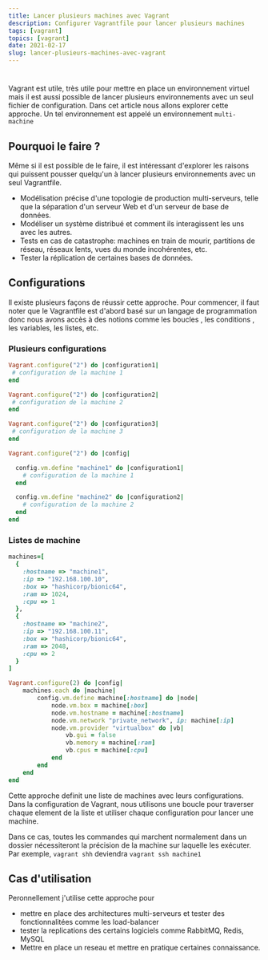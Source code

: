 ```yaml
---
title: Lancer plusieurs machines avec Vagrant
description: Configurer Vagrantfile pour lancer plusieurs machines
tags: [vagrant]
topics: [vagrant]
date: 2021-02-17
slug: lancer-plusieurs-machines-avec-vagrant
---
```


#

Vagrant est utile, très utile pour mettre en place un environnement virtuel mais il est aussi possible de lancer plusieurs environnements avec un seul fichier de configuration. Dans cet article nous allons explorer cette approche. Un tel environnement est appelé un environnement `multi-machine`

## Pourquoi le faire ?

Même si il est possible de le faire, il est intéressant d'explorer les raisons qui puissent pousser quelqu'un à lancer plusieurs environnements avec un seul Vagrantfile.

- Modélisation précise d'une topologie de production multi-serveurs, telle que la séparation d'un serveur Web et d'un serveur de base de données.
- Modéliser un système distribué et comment ils interagissent les uns avec les autres.
- Tests en cas de catastrophe: machines en train de mourir, partitions de réseau, réseaux lents, vues du monde incohérentes, etc.
- Tester la réplication de certaines bases de données.

## Configurations

Il existe plusieurs façons de réussir cette approche. Pour commencer, il faut noter que le Vagrantfile est d'abord basé sur un langage de programmation donc nous avons accès à des notions comme les boucles , les conditions , les variables, les listes, etc.

### Plusieurs configurations

```ruby
Vagrant.configure("2") do |configuration1|
 # configuration de la machine 1
end

Vagrant.configure("2") do |configuration2|
 # configuration de la machine 2
end

Vagrant.configure("2") do |configuration3|
 # configuration de la machine 3
end
```

```ruby
Vagrant.configure("2") do |config|

  config.vm.define "machine1" do |configuration1|
    # configuration de la machine 1
  end

  config.vm.define "machine2" do |configuration2|
    # configuration de la machine 2
  end
end
```

### Listes de machine

```ruby
machines=[
  {
    :hostname => "machine1",
    :ip => "192.168.100.10",
    :box => "hashicorp/bionic64",
    :ram => 1024,
    :cpu => 1
  },
  {
    :hostname => "machine2",
    :ip => "192.168.100.11",
    :box => "hashicorp/bionic64",
    :ram => 2048,
    :cpu => 2
  }
]

Vagrant.configure(2) do |config|
    machines.each do |machine|
        config.vm.define machine[:hostname] do |node|
            node.vm.box = machine[:box]
            node.vm.hostname = machine[:hostname]
            node.vm.network "private_network", ip: machine[:ip]
            node.vm.provider "virtualbox" do |vb|
				vb.gui = false
				vb.memory = machine[:ram]
				vb.cpus = machine[:cpu]
            end
        end
    end
end
```

Cette approche definit une liste de machines avec leurs configurations. Dans la configuration de Vagrant, nous utilisons une boucle pour traverser chaque element de la liste et utiliser chaque configuration pour lancer une machine.

Dans ce cas, toutes les commandes qui marchent normalement dans un dossier nécessiteront la précision de la machine sur laquelle les exécuter. Par exemple, `vagrant shh` deviendra `vagrant ssh machine1`

## Cas d'utilisation

Peronnellement j'utilise cette approche pour

- mettre en place des architectures multi-serveurs et tester des fonctionnalitées comme les load-balancer
- tester la replications des certains logiciels comme RabbitMQ, Redis, MySQL
- Mettre en place un reseau et mettre en pratique certaines connaissance.
